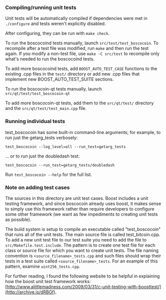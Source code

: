 ### Compiling/running unit tests

Unit tests will be automatically compiled if dependencies were met in `./configure`
and tests weren't explicitly disabled.

After configuring, they can be run with `make check`.

To run the boscocoind tests manually, launch `src/test/test_boscocoin`. To recompile
after a test file was modified, run `make` and then run the test again. If you
modify a non-test file, use `make -C src/test` to recompile only what's needed
to run the boscocoind tests.

To add more boscocoind tests, add `BOOST_AUTO_TEST_CASE` functions to the existing
.cpp files in the `test/` directory or add new .cpp files that
implement new BOOST_AUTO_TEST_SUITE sections.

To run the boscocoin-qt tests manually, launch `src/qt/test/test_boscocoin-qt`

To add more boscocoin-qt tests, add them to the `src/qt/test/` directory and
the `src/qt/test/test_main.cpp` file.

### Running individual tests

test_boscocoin has some built-in command-line arguments; for
example, to run just the getarg_tests verbosely:

    test_boscocoin --log_level=all --run_test=getarg_tests

... or to run just the doubledash test:

    test_boscocoin --run_test=getarg_tests/doubledash

Run `test_boscocoin --help` for the full list.

### Note on adding test cases

The sources in this directory are unit test cases.  Boost includes a
unit testing framework, and since boscocoin already uses boost, it makes
sense to simply use this framework rather than require developers to
configure some other framework (we want as few impediments to creating
unit tests as possible).

The build system is setup to compile an executable called "test_boscocoin"
that runs all of the unit tests.  The main source file is called
test_bitcoin.cpp. To add a new unit test file to our test suite you need
to add the file to `src/Makefile.test.include`. The pattern is to create
one test file for each class or source file for which you want to create
unit tests.  The file naming convention is `<source_filename>_tests.cpp`
and such files should wrap their tests in a test suite
called `<source_filename>_tests`. For an example of this pattern,
examine `uint256_tests.cpp`.

For further reading, I found the following website to be helpful in
explaining how the boost unit test framework works:
[http://www.alittlemadness.com/2009/03/31/c-unit-testing-with-boosttest/](http://archive.is/dRBGf).
